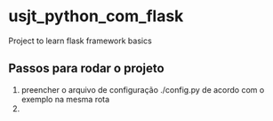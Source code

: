# usjt_python_com_flask
Project to learn flask framework basics

## Passos para rodar o projeto

1. preencher o arquivo de configuração ./config.py de acordo com o exemplo na mesma rota
2. 